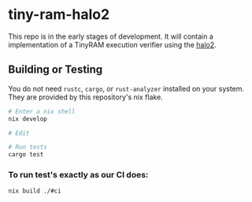 # tiny-ram-halo2

This repo is in the early stages of development.
It will contain a implementation of a TinyRAM execution verifier using the [halo2](https://github.com/zcash/halo2).

## Building or Testing

You do not need `rustc`, `cargo`, or `rust-analyzer` installed on your system. They are provided by this repository's nix flake.
```bash
# Enter a nix shell
nix develop

# Edit

# Run tests
cargo test
```

### To run test's exactly as our CI does:

`nix build ./#ci`
